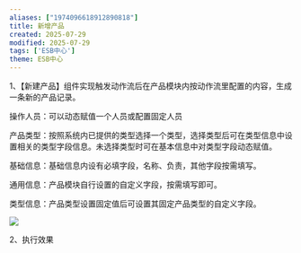 ```yaml
---
aliases: ["1974096618912890818"]
title: 新增产品
created: 2025-07-29
modified: 2025-07-29
tags: ['ESB中心']
theme: ESB中心
---
```


1、【新建产品】组件实现触发动作流后在产品模块内按动作流里配置的内容，生成一条新的产品记录。

操作人员：可以动态赋值一个人员或配置固定人员

产品类型：按照系统内已提供的类型选择一个类型，选择类型后可在类型信息中设置相关的类型字段信息。未选择类型时可在基本信息中对类型字段动态赋值。

基础信息：基础信息内设有必填字段，名称、负责，其他字段按需填写。

通用信息：产品模块自行设置的自定义字段，按需填写即可。

类型信息：产品类型设置固定值后可设置其固定产品类型的自定义字段。

![](https://myhelpdoc.oss-cn-heyuan.aliyuncs.com/mdimages/81da214fcead202a417c3820a65da8ef.jpg)

2、执行效果

